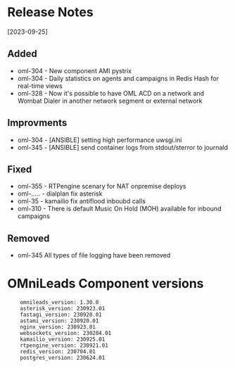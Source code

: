 # Release Notes 
[2023-09-25]

## Added

* oml-304 - New component AMI pystrix
* oml-304 - Daily statistics on agents and campaigns in Redis Hash for real-time views
* oml-328 - Now it's possible to have OML ACD on a network and Wombat Dialer in another network segment or external network

## Improvments

* oml-304 - [ANSIBLE] setting high performance uwsgi.ini
* oml-345 - [ANSIBLE] send container logs from stdout/sterror to journald

## Fixed

* oml-355 - RTPengine scenary for NAT onpremise deploys
* oml-..... - dialplan fix asterisk
* oml-35 - kamailio fix antiflood inboubd calls 
* oml-310 - There is default Music On Hold (MOH) available for inbound campaigns

## Removed

* oml-345 All types of file logging have been removed

# OMniLeads Component versions

```
    omnileads_version: 1.30.0
    asterisk_version: 230923.01
    fastagi_version: 230920.01
    astami_version: 230920.01
    nginx_version: 230923.01
    websockets_version: 230204.01
    kamailio_version: 230925.01
    rtpengine_version: 230921.01
    redis_version: 230704.01
    postgres_version: 230624.01
```
